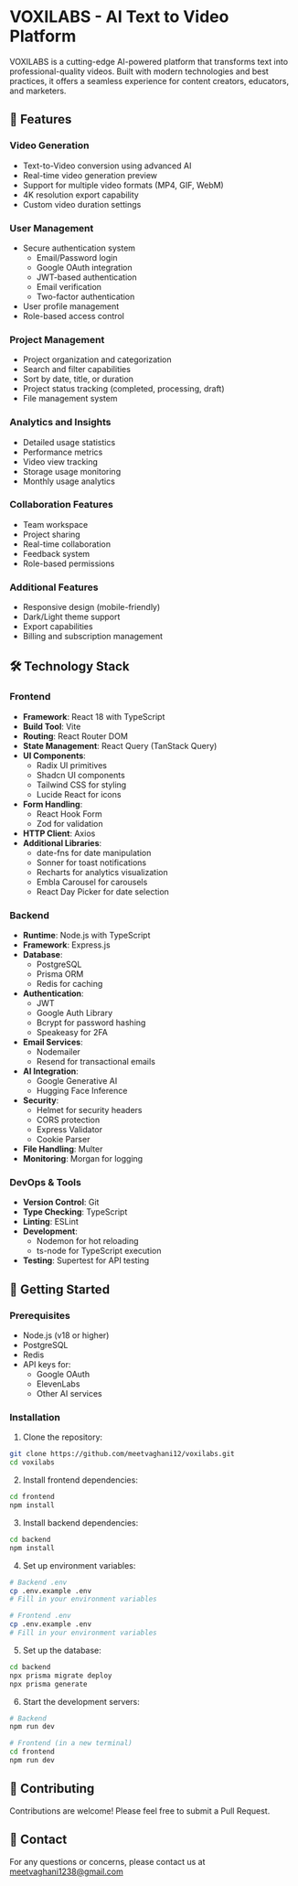 # VOXILABS - AI Text to Video Platform

VOXILABS is a cutting-edge AI-powered platform that transforms text into professional-quality videos. Built with modern technologies and best practices, it offers a seamless experience for content creators, educators, and marketers.

## 🌟 Features

### Video Generation
- Text-to-Video conversion using advanced AI
- Real-time video generation preview
- Support for multiple video formats (MP4, GIF, WebM)
- 4K resolution export capability
- Custom video duration settings
  
### User Management
- Secure authentication system
  - Email/Password login
  - Google OAuth integration
  - JWT-based authentication
  - Email verification
  - Two-factor authentication
- User profile management
- Role-based access control

### Project Management
- Project organization and categorization
- Search and filter capabilities
- Sort by date, title, or duration
- Project status tracking (completed, processing, draft)
- File management system

### Analytics and Insights
- Detailed usage statistics
- Performance metrics
- Video view tracking
- Storage usage monitoring
- Monthly usage analytics

### Collaboration Features
- Team workspace
- Project sharing
- Real-time collaboration
- Feedback system
- Role-based permissions

### Additional Features
- Responsive design (mobile-friendly)
- Dark/Light theme support
- Export capabilities
- Billing and subscription management

## 🛠 Technology Stack

### Frontend
- **Framework**: React 18 with TypeScript
- **Build Tool**: Vite
- **Routing**: React Router DOM
- **State Management**: React Query (TanStack Query)
- **UI Components**: 
  - Radix UI primitives
  - Shadcn UI components
  - Tailwind CSS for styling
  - Lucide React for icons
- **Form Handling**: 
  - React Hook Form
  - Zod for validation
- **HTTP Client**: Axios
- **Additional Libraries**:
  - date-fns for date manipulation
  - Sonner for toast notifications
  - Recharts for analytics visualization
  - Embla Carousel for carousels
  - React Day Picker for date selection

### Backend
- **Runtime**: Node.js with TypeScript
- **Framework**: Express.js
- **Database**: 
  - PostgreSQL
  - Prisma ORM
  - Redis for caching
- **Authentication**: 
  - JWT
  - Google Auth Library
  - Bcrypt for password hashing
  - Speakeasy for 2FA
- **Email Services**:
  - Nodemailer
  - Resend for transactional emails
- **AI Integration**:
  - Google Generative AI
  - Hugging Face Inference
- **Security**:
  - Helmet for security headers
  - CORS protection
  - Express Validator
  - Cookie Parser
- **File Handling**: Multer
- **Monitoring**: Morgan for logging

### DevOps & Tools
- **Version Control**: Git
- **Type Checking**: TypeScript
- **Linting**: ESLint
- **Development**: 
  - Nodemon for hot reloading
  - ts-node for TypeScript execution
- **Testing**: Supertest for API testing

## 🚀 Getting Started

### Prerequisites
- Node.js (v18 or higher)
- PostgreSQL
- Redis
- API keys for:
  - Google OAuth
  - ElevenLabs
  - Other AI services

### Installation

1. Clone the repository:
```bash
git clone https://github.com/meetvaghani12/voxilabs.git
cd voxilabs
```

2. Install frontend dependencies:
```bash
cd frontend
npm install
```

3. Install backend dependencies:
```bash
cd backend
npm install
```

4. Set up environment variables:
```bash
# Backend .env
cp .env.example .env
# Fill in your environment variables

# Frontend .env
cp .env.example .env
# Fill in your environment variables
```

5. Set up the database:
```bash
cd backend
npx prisma migrate deploy
npx prisma generate
```

6. Start the development servers:
```bash
# Backend
npm run dev

# Frontend (in a new terminal)
cd frontend
npm run dev
```



## 🤝 Contributing

Contributions are welcome! Please feel free to submit a Pull Request.

## 📧 Contact

For any questions or concerns, please contact us at meetvaghani1238@gmail.com
